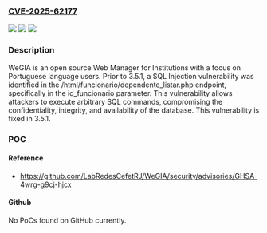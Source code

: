 ### [CVE-2025-62177](https://cve.mitre.org/cgi-bin/cvename.cgi?name=CVE-2025-62177)
![](https://img.shields.io/static/v1?label=Product&message=WeGIA&color=blue)
![](https://img.shields.io/static/v1?label=Version&message=%3C%203.5.1%20&color=brightgreen)
![](https://img.shields.io/static/v1?label=Vulnerability&message=CWE-89%3A%20Improper%20Neutralization%20of%20Special%20Elements%20used%20in%20an%20SQL%20Command%20('SQL%20Injection')&color=brightgreen)

### Description

WeGIA is an open source Web Manager for Institutions with a focus on Portuguese language users. Prior to 3.5.1, a SQL Injection vulnerability was identified in the /html/funcionario/dependente_listar.php endpoint, specifically in the id_funcionario parameter. This vulnerability allows attackers to execute arbitrary SQL commands, compromising the confidentiality, integrity, and availability of the database. This vulnerability is fixed in 3.5.1.

### POC

#### Reference
- https://github.com/LabRedesCefetRJ/WeGIA/security/advisories/GHSA-4wrg-g9cj-hjcx

#### Github
No PoCs found on GitHub currently.

